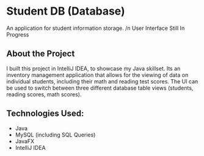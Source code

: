 # Student DB (Database)
An application for student information storage.
/n User Interface Still In Progress
## About the Project
I built this project in IntelliJ IDEA, to showcase my Java skillset. Its an inventory management application that allows for the viewing of data on individual students, including their math and reading test scores. The UI can be used to switch between three different database table views (students, reading scores, math scores).
## Technologies Used:
- Java
- MySQL (including SQL Queries)
- JavaFX
- IntelliJ IDEA

